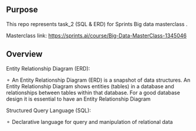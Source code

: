 ## Purpose
This repo represents task_2 (SQL & ERD) for Sprints Big data masterclass .

Masterclass link:
https://sprints.ai/course/Big-Data-MasterClass-1345046

## Overview

Entity Relationship Diagram (ERD):

⚬ An Entity Relationship Diagram (ERD) is a snapshot of data structures. An Entity
Relationship Diagram shows entities (tables) in a database and relationships
between tables within that database. For a good database design it is essential to
have an Entity Relationship Diagram

Structured Query Language (SQL):

⚬ Declarative language for query and manipulation of relational data

